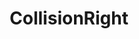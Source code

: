---
layout: startup_page
title: "CollisionRight"
id: "collisionright.com"
permalink: "/collisionrightcollisionright.com04252025/"
website: "https://collisionright.com/"
funding_round: "Majority Investment"
funding_amount: ""
investors: "Summit Partners"
about: "CollisionRight is a leading consolidator of automotive collision repair shops in the United States. They operate a network of facilities providing high-quality repairs, leveraging modern technology and maintaining strong relationships with insurance carriers. Their focus is on timely and high-quality repairs for consumers."
markets: "Automotive Collision Repair, Automotive"
hq: "Columbus, Ohio, United States"
founded_year: "2020"
linkedin: "https://www.linkedin.com/company/collisionright"
twitter: ""
instagram: ""
facebook: "https://www.facebook.com/CollisionRight"
crunchbase: "https://www.crunchbase.com/organization/collisionright"
pitchbook: "https://pitchbook.com/profiles/company/458213-05"

# SEO Optimization
meta_title: "CollisionRight - Majority Investment"
meta_description: "CollisionRight, CollisionRight is a leading consolidator of automotive collision repair shops in the United States. They operate a network of facilities providing hig..."
meta_keywords: "CollisionRight, Automotive Collision Repair, Automotive, Majority Investment funding"
canonical_url: "https://pkprojectstartups.github.io/projectstartups.com/collisionrightcollisionright.com04252025/"
---